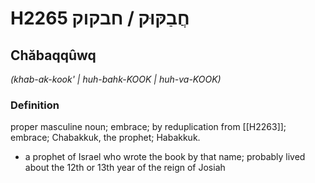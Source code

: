 # H2265 חֲבַקּוּק / חבקוק

## Chăbaqqûwq

_(khab-ak-kook' | huh-bahk-KOOK | huh-va-KOOK)_

### Definition

proper masculine noun; embrace; by reduplication from [[H2263]]; embrace; Chabakkuk, the prophet; Habakkuk.

- a prophet of Israel who wrote the book by that name; probably lived about the 12th or 13th year of the reign of Josiah
